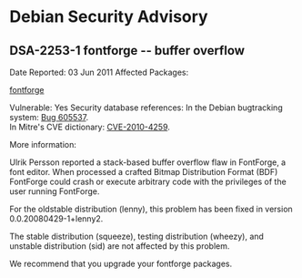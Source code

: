 
Debian Security Advisory
========================


DSA-2253-1 fontforge -- buffer overflow
---------------------------------------



Date Reported:
03 Jun 2011
Affected Packages:

[fontforge](https://packages.debian.org/src:fontforge)

Vulnerable:
Yes
Security database references:
In the Debian bugtracking system: [Bug 605537](https://bugs.debian.org/cgi-bin/bugreport.cgi?bug=605537).  
In Mitre's CVE dictionary: [CVE-2010-4259](https://security-tracker.debian.org/tracker/CVE-2010-4259).  

More information:

Ulrik Persson reported a stack-based buffer overflow flaw in FontForge,
a font editor. When processed a crafted Bitmap Distribution Format (BDF)
FontForge could crash or execute arbitrary code with the privileges of
the user running FontForge.


For the oldstable distribution (lenny), this problem has been fixed in
version 0.0.20080429-1+lenny2.


The stable distribution (squeeze), testing distribution (wheezy),
and unstable distribution (sid) are not affected by this problem.


We recommend that you upgrade your fontforge packages.





